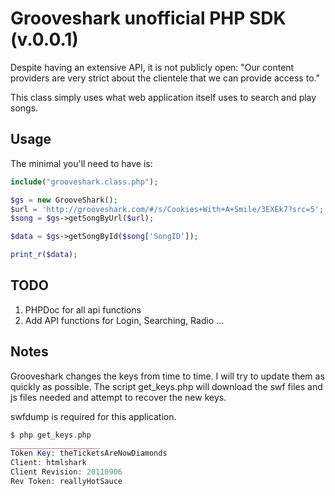 Grooveshark unofficial PHP SDK (v.0.0.1)
==========================

Despite having an extensive API, it is not publicly open: 
"Our content providers are very strict about the clientele that we can provide access to."

This class simply uses what web application itself uses to search and play songs.  


Usage
-----

The minimal you'll need to have is:

```php
include("grooveshark.class.php");

$gs = new GrooveShark();
$url = 'http://grooveshark.com/#/s/Cookies+With+A+Smile/3EXEk7?src=5';
$song = $gs->getSongByUrl($url);

$data = $gs->getSongById($song['SongID']);

print_r($data);
```


TODO
-----

1. PHPDoc for all api functions
2. Add API functions for Login, Searching, Radio ...

Notes
-----

Grooveshark changes the keys from time to time. I will try to update them as quickly as possible.
The script get_keys.php will download the swf files and js files needed and attempt to recover the new keys.

swfdump is required for this application. 


```php
$ php get_keys.php 
____________________
Token Key: theTicketsAreNowDiamonds
Client: htmlshark
Client Revision: 20110906
Rev Token: reallyHotSauce
```

